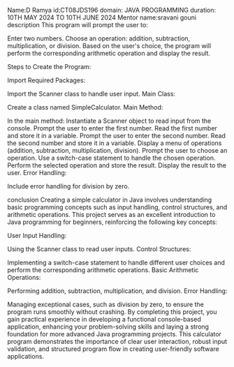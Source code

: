 Name:D Ramya
id:CT08JDS196
domain: JAVA PROGRAMMING
duration: 10TH MAY 2024 TO 10TH JUNE 2024
Mentor name:sravani gouni
description 
This program will prompt the user to:

Enter two numbers.
Choose an operation: addition, subtraction, multiplication, or division.
Based on the user's choice, the program will perform the corresponding arithmetic operation and display the result.

Steps to Create the Program:

Import Required Packages:

Import the Scanner class to handle user input.
Main Class:

Create a class named SimpleCalculator.
Main Method:

In the main method:
Instantiate a Scanner object to read input from the console.
Prompt the user to enter the first number.
Read the first number and store it in a variable.
Prompt the user to enter the second number.
Read the second number and store it in a variable.
Display a menu of operations (addition, subtraction, multiplication, division).
Prompt the user to choose an operation.
Use a switch-case statement to handle the chosen operation.
Perform the selected operation and store the result.
Display the result to the user.
Error Handling:

Include error handling for division by zero.

conclusion
Creating a simple calculator in Java involves understanding basic programming concepts such as input handling, control structures, and arithmetic operations. This project serves as an excellent introduction to Java programming for beginners, reinforcing the following key concepts:

User Input Handling:

Using the Scanner class to read user inputs.
Control Structures:

Implementing a switch-case statement to handle different user choices and perform the corresponding arithmetic operations.
Basic Arithmetic Operations:

Performing addition, subtraction, multiplication, and division.
Error Handling:

Managing exceptional cases, such as division by zero, to ensure the program runs smoothly without crashing.
By completing this project, you gain practical experience in developing a functional console-based application, enhancing your problem-solving skills and laying a strong foundation for more advanced Java programming projects. This calculator program demonstrates the importance of clear user interaction, robust input validation, and structured program flow in creating user-friendly software applications.
